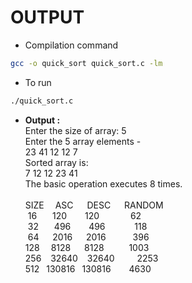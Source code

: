 # OUTPUT

- Compilation command
```bash
gcc -o quick_sort quick_sort.c -lm
```
- To run
```bash
./quick_sort.c
```
- **Output :**\
Enter the size of array: 5\
Enter the 5 array elements -\
23 41 12 12 7\
Sorted array is:\
7 12 12 23 41 \
The basic operation executes 8 times.\
\
SIZE&emsp; ASC &emsp; DESC &emsp; RANDOM\
&nbsp;16&emsp; &ensp;120 &emsp;&ensp; 120 &emsp;&emsp;&emsp; 62\
&nbsp;32&emsp; &ensp;496 &emsp;&ensp; 496 &emsp;&emsp;&ensp;&nbsp; 118\
&nbsp;64&emsp;&nbsp; 2016&emsp;&nbsp; 2016 &emsp;&emsp;&ensp; 396\
128&emsp; 8128&emsp;&nbsp; 8128 &emsp;&emsp;&nbsp; 1003\
256&ensp;&nbsp; 32640&ensp;&nbsp; 32640 &emsp;&emsp; 2253\
512&ensp; 130816&ensp; 130816 &emsp;&ensp; 4630